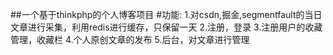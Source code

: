 ##一个基于thinkphp的个人博客项目
#功能:
1.对csdn,掘金,segmentfault的当日文章进行采集，利用redis进行缓存，只保留一天
2.注册，登录
3.注册用户的收藏管理，收藏栏
4.个人原创文章的发布
5.后台，对文章进行管理
